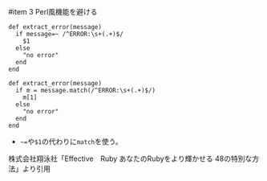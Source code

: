 #item 3 Perl風機能を避ける

```
def extract_error(message)
  if message=~ /^ERROR:\s+(.+)$/
    $1
  else
    "no error"
  end
end
```

```
def extract_error(message)
  if m = message.match(/^ERROR:\s+(.+)$/)
    m[1]
  else
    "no error"
  end
end
```
- `~=`や`$1`の代わりに`match`を使う。

株式会社翔泳社「Effective　Ruby あなたのRubyをより輝かせる 48の特別な方法」より引用
